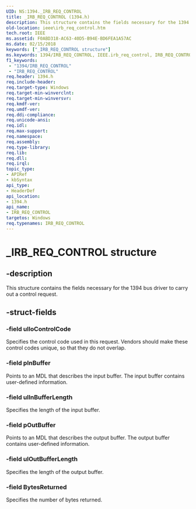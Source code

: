 ```yaml
---
UID: NS:1394._IRB_REQ_CONTROL
title: _IRB_REQ_CONTROL (1394.h)
description: This structure contains the fields necessary for the 1394 bus driver to carry out a control request.
old-location: ieee\irb_req_control.htm
tech.root: IEEE
ms.assetid: F0ABD318-AC63-40D5-B94E-BD6FEA1A57AC
ms.date: 02/15/2018
keywords: ["_IRB_REQ_CONTROL structure"]
ms.keywords: 1394/IRB_REQ_CONTROL, IEEE.irb_req_control, IRB_REQ_CONTROL, IRB_REQ_CONTROL structure [Buses], _IRB_REQ_CONTROL
f1_keywords:
 - "1394/IRB_REQ_CONTROL"
 - "IRB_REQ_CONTROL"
req.header: 1394.h
req.include-header: 
req.target-type: Windows
req.target-min-winverclnt: 
req.target-min-winversvr: 
req.kmdf-ver: 
req.umdf-ver: 
req.ddi-compliance: 
req.unicode-ansi: 
req.idl: 
req.max-support: 
req.namespace: 
req.assembly: 
req.type-library: 
req.lib: 
req.dll: 
req.irql: 
topic_type:
- APIRef
- kbSyntax
api_type:
- HeaderDef
api_location:
- 1394.h
api_name:
- IRB_REQ_CONTROL
targetos: Windows
req.typenames: IRB_REQ_CONTROL
---
```


# _IRB_REQ_CONTROL structure


## -description


This structure contains the fields necessary for the 1394 bus driver to carry out a control request.


## -struct-fields




### -field ulIoControlCode

Specifies the control code used in this request. Vendors should make these control codes unique, so that they do not overlap.


### -field pInBuffer

Points to an MDL that describes the input buffer. The input buffer contains user-defined information.


### -field ulInBufferLength

Specifies the length of the input buffer.


### -field pOutBuffer

Points to an MDL that describes the output buffer. The output buffer contains user-defined information.


### -field ulOutBufferLength

Specifies the length of the output buffer.


### -field BytesReturned

Specifies the number of bytes returned.

